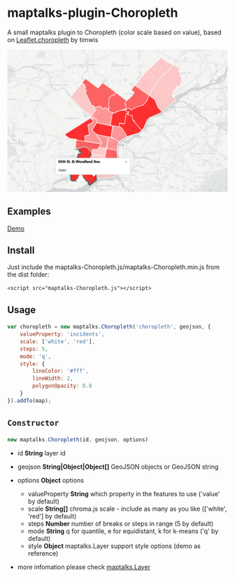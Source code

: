 # maptalks-plugin-Choropleth

A small maptalks plugin to Choropleth (color scale based on value), based on [Leaflet.choropleth](https://github.com/timwis/leaflet-choropleth) by timwis

![](https://raw.githubusercontent.com/zzcyrus/readme_demo/master/img/maptalks.Choropleth.demo.png)

## Examples

[Demo](http://kael.top/maptalks.Choropleth/demo/demo.html)

## Install

Just include the maptalks-Choropleth.js/maptalks-Choropleth.min.js from the dist folder:
```
<script src="maptalks-Choropleth.js"></script>
```

## Usage

```js
var choropleth = new maptalks.Choropleth('choropleth', geojson, {
    valueProperty: 'incidents', 
    scale: ['white', 'red'], 
    steps: 5,
    mode: 'q', 
    style: {
        lineColor: '#fff', 
        lineWidth: 2, 
        polygonOpacity: 0.8
    }
}).addTo(map);
```


## `Constructor`
```javascript
new maptalks.Choropleth(id, geojson, options)
```

* id **String** layer id
* geojson **String|Object|Object[]**  GeoJSON objects or GeoJSON string
* options **Object** options
    * valueProperty **String** which property in the features to use ('value' by default) 
    * scale  **String[]** chroma.js scale - include as many as you like (['white', 'red'] by default)
    * steps **Number**  number of breaks or steps in range (5 by default)
    * mode **String** q for quantile, e for equidistant, k for k-means ('q' by default)
    * style **Object** maptalks.Layer support style options (demo as reference)

* more infomation please check [maptalks.Layer](https://maptalks.github.io/maptalks.js/api/0.x/Layer.html)
